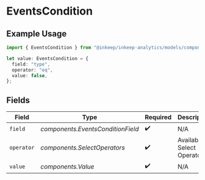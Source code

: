 # EventsCondition

## Example Usage

```typescript
import { EventsCondition } from "@inkeep/inkeep-analytics/models/components";

let value: EventsCondition = {
  field: "type",
  operator: "eq",
  value: false,
};
```

## Fields

| Field                             | Type                              | Required                          | Description                       |
| --------------------------------- | --------------------------------- | --------------------------------- | --------------------------------- |
| `field`                           | *components.EventsConditionField* | :heavy_check_mark:                | N/A                               |
| `operator`                        | *components.SelectOperators*      | :heavy_check_mark:                | Available Select Operators        |
| `value`                           | *components.Value*                | :heavy_check_mark:                | N/A                               |